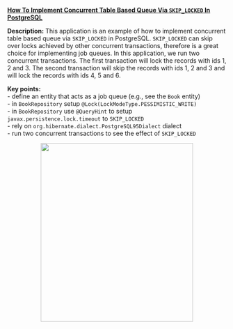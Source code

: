 **[How To Implement Concurrent Table Based Queue Via `SKIP_LOCKED` In PostgreSQL](https://github.com/AnghelLeonard/Hibernate-SpringBoot/tree/master/HibernateSpringBootPostgresSqlSkipLocked)**

**Description:** This application is an example of how to implement concurrent table based queue via `SKIP_LOCKED` in PostgreSQL. `SKIP_LOCKED` can skip over locks achieved by other concurrent transactions, therefore is a great choice for implementing job queues. In this application, we run two concurrent transactions. The first transaction will lock the records with ids 1, 2 and 3. The second transaction will skip the records with ids 1, 2 and 3 and will lock the records with ids 4, 5 and 6.

**Key points:**\
     - define an entity that acts as a job queue (e.g., see the `Book` entity)\
     - in `BookRepository` setup `@Lock(LockModeType.PESSIMISTIC_WRITE)`\
     - in `BookRepository` use `@QueryHint` to setup `javax.persistence.lock.timeout` to `SKIP_LOCKED`\
     - rely on `org.hibernate.dialect.PostgreSQL95Dialect` dialect\
     - run two concurrent transactions to see the effect of `SKIP_LOCKED`
     
<a href="https://leanpub.com/java-persistence-performance-illustrated-guide"><p align="center"><img src="https://github.com/AnghelLeonard/Hibernate-SpringBoot/blob/master/Java%20Persistence%20Performance%20Illustrated%20Guide.jpg" height="410" width="350"/></p></a>
